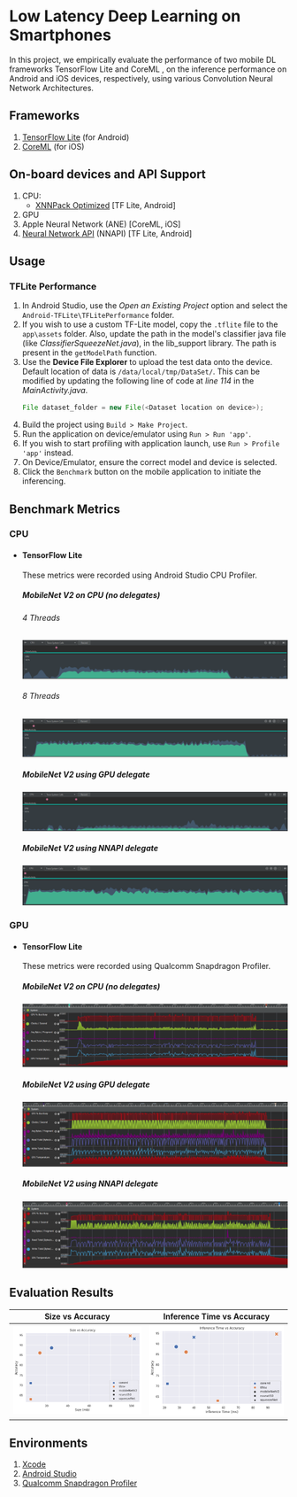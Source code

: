 # Low Latency Deep Learning on Smartphones
In this project, we empirically evaluate the performance of two mobile DL frameworks TensorFlow Lite and CoreML , on the inference performance on Android and iOS devices, respectively, using various Convolution Neural Network Architectures.

## Frameworks
1. [TensorFlow Lite](https://www.tensorflow.org/lite) (for Android)
2. [CoreML](https://developer.apple.com/documentation/coreml) (for iOS)

## On-board devices and API Support
1. CPU:
    - [XNNPack Optimized](https://blog.tensorflow.org/2020/07/accelerating-tensorflow-lite-xnnpack-integration.html) [TF Lite, Android]
2. GPU
3. Apple Neural Network (ANE) [CoreML, iOS]
4. [Neural Network API](https://www.tensorflow.org/lite/performance/nnapi) (NNAPI) [TF Lite, Android]

## Usage
### TFLite Performance
1. In Android Studio, use the *Open an Existing Project* option and select the `Android-TFLite\TFLitePerformance` folder.
2. If you wish to use a custom TF-Lite model, copy the `.tflite` file to the `app\assets` folder. Also, update the path in the model's classifier java file (like *ClassifierSqueezeNet.java*), in the lib_support library. The path is present in the `getModelPath` function.
3. Use the **Device File Explorer** to upload the test data onto the device. Default location of data is `/data/local/tmp/DataSet/`. This can be modified by updating the following line of code at *line 114* in the *MainActivity.java*.
   ```Java
   File dataset_folder = new File(<Dataset location on device>);
   ```
4. Build the project using `Build > Make Project`.
5. Run the application on device/emulator using `Run > Run 'app'`.
6. If you wish to start profiling with application launch, use `Run > Profile 'app'` instead.
7. On Device/Emulator, ensure the correct model and device is selected. 
8. Click the `Benchmark` button on the mobile application to initiate the inferencing.


## Benchmark Metrics
### CPU
- #### TensorFlow Lite
    These metrics were recorded using Android Studio CPU Profiler.
    ##### MobileNet V2 on CPU (no delegates)
    ###### 4 Threads
    ![MobileNet V2, CPU](/Evaluation_Results/TF_Lite_Metrics/CPU/MobileNetV2_CPU_4.png)
    
    ###### 8 Threads
    ![MobileNet V2, CPU](/Evaluation_Results/TF_Lite_Metrics/CPU/MobileNetV2_CPU_8.png)

    ##### MobileNet V2 using GPU delegate
    ![MobileNet V2, CPU](/Evaluation_Results/TF_Lite_Metrics/CPU/MobileNetV2_GPU.png)
    
    ##### MobileNet V2 using NNAPI delegate
    ![MobileNet V2, CPU](/Evaluation_Results/TF_Lite_Metrics/CPU/MobileNetV2_NNAPI.png)
    
### GPU
- #### TensorFlow Lite
    These metrics were recorded using Qualcomm Snapdragon Profiler.

    ##### MobileNet V2 on CPU (no delegates)
    ![MobileNet V2, CPU](/Evaluation_Results/TF_Lite_Metrics/GPU/MobileNetV2_CPU_4.png)
    
    ##### MobileNet V2 using GPU delegate
    ![MobileNet V2, CPU](/Evaluation_Results/TF_Lite_Metrics/GPU/MobileNetV2_GPU.png)
    
    ##### MobileNet V2 using NNAPI delegate
    ![MobileNet V2, CPU](/Evaluation_Results/TF_Lite_Metrics/GPU/MobileNetV2_NNAPI.png)


## Evaluation Results
| **Size vs Accuracy** | **Inference Time vs Accuracy** |
|------------------|----------------------------|
|![Size vs Accuracy](/Evaluation_Results/Framework_Evaluation/Size_vs_Accuracy.png)| ![Inference Time vs Accuracy](/Evaluation_Results/Framework_Evaluation/InferenceTime_vs_Accuracy.png)   |

## Environments
1. [Xcode](https://developer.apple.com/xcode/ide/)
2. [Android Studio](https://developer.android.com/studio)
3. [Qualcomm Snapdragon Profiler](https://developer.qualcomm.com/software/snapdragon-profiler)
